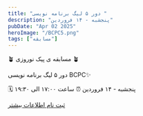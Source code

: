 ```yaml
---
title: "دور ۵ لیگ برنامه نویسی "
description: "پنجشبه - ۱۴ فروردین"
pubDate: "Apr 02 2025"
heroImage: "/BCPC5.png"
tags: ["مسابقه"]
---
```


🪴 مسابقه ی پیک نوروزی 🪴

دور ۵ لیگ برنامه نویسی BCPC✨

🗓 پنجشبه - ۱۴ فروردین
⏰ ساعت ۱۷:۰۰ الی ۱۹:۳۰

<a href="/signup" class="btn btn-outline">
ثبت نام
</a>
<a href="/onlineContest/bcpc-قوانین-مسابقه" class="btn">
اطلاعات بیشتر
</a>



